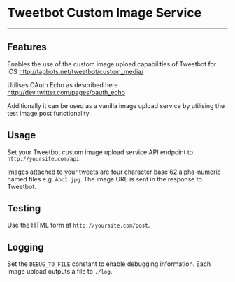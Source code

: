# Tweetbot Custom Image Service

---

## Features

Enables the use of the custom image upload capabilities of Tweetbot for iOS <a href="http://tapbots.net/tweetbot/custom_media/">http://tapbots.net/tweetbot/custom_media/</a>

Utilises OAuth Echo as described here <a href="http://dev.twitter.com/pages/oauth_echo">http://dev.twitter.com/pages/oauth_echo</a>

Additionally it can be used as a vanilla image upload service by utilising the test image post functionality.

## Usage

Set your Tweetbot custom image upload service API endpoint to `http://yoursite.com/api`

Images attached to your tweets are four character base 62 alpha-numeric named files e.g. `Abc1.jpg`. The image URL is sent in the response to Tweetbot.

## Testing

Use the HTML form at `http://yoursite.com/post`.

## Logging

Set the `DEBUG_TO_FILE` constant to enable debugging information. Each image upload outputs a file to `./log`.
